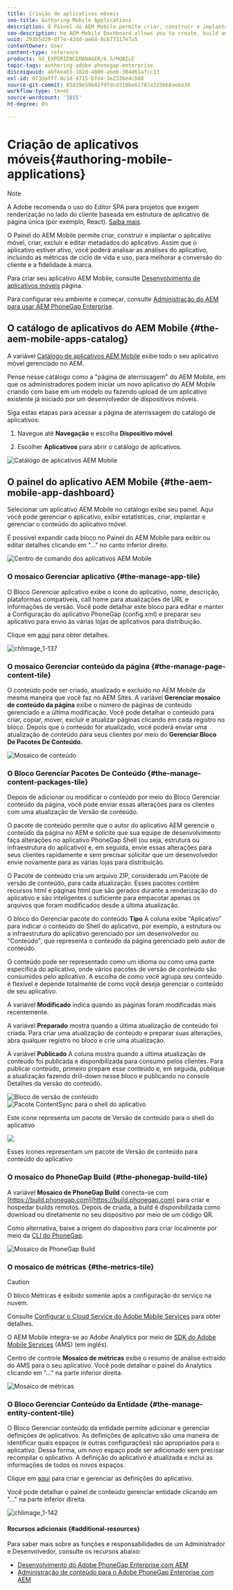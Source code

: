 ```yaml
---
title: Criação de aplicativos móveis
seo-title: Authoring Mobile Applications
description: O Painel do AEM Mobile permite criar, construir e implantar o aplicativo móvel, criar, excluir e editar metadados do aplicativo. Siga esta página para saber mais.
seo-description: he AEM Mobile Dashboard allows you to create, build and deploy your mobile application, create, delete and edit application metadata. Follow this page to learn more.
uuid: 293b5d29-df7e-42dd-ae64-8c677317e7a5
contentOwner: User
content-type: reference
products: SG_EXPERIENCEMANAGER/6.5/MOBILE
topic-tags: authoring-adobe-phonegap-enterprise
discoiquuid: abfeea65-102d-4800-abeb-304d61afcc13
exl-id: 073daff7-0c1d-4715-bfd4-3e2336e4cb88
source-git-commit: 85d39e59b82fdfdcd310be61787a315668aebe38
workflow-type: tm+mt
source-wordcount: '1015'
ht-degree: 0%

---
```


# Criação de aplicativos móveis{#authoring-mobile-applications}

>[!NOTE]
>
>A Adobe recomenda o uso do Editor SPA para projetos que exigem renderização no lado do cliente baseada em estrutura de aplicativo de página única (por exemplo, React). [Saiba mais](/help/sites-developing/spa-overview.md).

O Painel do AEM Mobile permite criar, construir e implantar o aplicativo móvel, criar, excluir e editar metadados do aplicativo. Assim que o aplicativo estiver ativo, você poderá analisar as análises do aplicativo, incluindo as métricas de ciclo de vida e uso, para melhorar a conversão do cliente e a fidelidade à marca.

Para criar seu aplicativo AEM Mobile, consulte [Desenvolvimento de aplicativos móveis](/help/mobile/building-app-mobile-phonegap.md) página.

Para configurar seu ambiente e começar, consulte [Administração do AEM para usar AEM PhoneGap Enterprise](/help/mobile/administer-phonegap.md).

## O catálogo de aplicativos do AEM Mobile {#the-aem-mobile-apps-catalog}

A variável [Catálogo de aplicativos AEM Mobile](http://localhost:4502/aem/apps.html/content/phonegap) exibe todo o seu aplicativo móvel gerenciado no AEM.

Pense nesse catálogo como a &quot;página de aterrissagem&quot; do AEM Mobile, em que os administradores podem iniciar um novo aplicativo do AEM Mobile criando com base em um modelo ou fazendo upload de um aplicativo existente já iniciado por um desenvolvedor de dispositivos móveis.

Siga estas etapas para acessar a página de aterrissagem do catálogo de aplicativos:

1. Navegue até **Navegação** e escolha **Dispositivo móvel**.

1. Escolher **Aplicativos** para abrir o catálogo de aplicativos.

![Catálogo de aplicativos AEM Mobile](assets/chlimage_1-135.png)

## O painel do aplicativo AEM Mobile {#the-aem-mobile-app-dashboard}

Selecionar um aplicativo AEM Mobile no catálogo exibe seu painel. Aqui você pode gerenciar o aplicativo, exibir estatísticas, criar, implantar e gerenciar o conteúdo do aplicativo móvel.

É possível expandir cada bloco no Painel do AEM Mobile para exibir ou editar detalhes clicando em &quot;...&quot; no canto inferior direito.

![Centro de comando dos aplicativos AEM Mobile](assets/chlimage_1-136.png)

### O mosaico Gerenciar aplicativo {#the-manage-app-tile}

O Bloco Gerenciar aplicativo exibe o ícone do aplicativo, nome, descrição, plataformas compatíveis, call home para atualizações de URL e informações de versão. Você pode detalhar este bloco para editar e manter a Configuração do aplicativo PhoneGap (config.xml) e preparar seu aplicativo para envio às várias lojas de aplicativos para distribuição.

Clique em [aqui](/help/mobile/phonegap-app-details-tile.md) para obter detalhes.

![chlimage_1-137](assets/chlimage_1-137.png)

### O mosaico Gerenciar conteúdo da página {#the-manage-page-content-tile}

O conteúdo pode ser criado, atualizado e excluído no AEM Mobile da mesma maneira que você faz no AEM Sites. A variável **Gerenciar mosaico de conteúdo da página** exibe o número de páginas de conteúdo gerenciado e a última modificação. Você pode detalhar o conteúdo para criar, copiar, mover, excluir e atualizar páginas clicando em cada registro no bloco. Depois que o conteúdo for atualizado, você poderá enviar uma atualização de conteúdo para seus clientes por meio do **Gerenciar Bloco De Pacotes De Conteúdo.**

![Mosaico de conteúdo](assets/chlimage_1-138.png)

### O Bloco Gerenciar Pacotes De Conteúdo {#the-manage-content-packages-tile}

Depois de adicionar ou modificar o conteúdo por meio do Bloco Gerenciar conteúdo da página, você pode enviar essas alterações para os clientes com uma atualização de Versão de conteúdo.

O pacote de conteúdo permite que o autor do aplicativo AEM gerencie o conteúdo da página no AEM e solicite que sua equipe de desenvolvimento faça alterações no aplicativo PhoneGap Shell (ou seja, estrutura ou infraestrutura do aplicativo) e, em seguida, envie essas alterações para seus clientes rapidamente e sem precisar solicitar que um desenvolvedor envie novamente para as várias lojas para distribuição.

O Pacote de conteúdo cria um arquivo ZIP, considerado um Pacote de versão de conteúdo, para cada atualização. Esses pacotes contêm recursos html e páginas html que são gerados durante a renderização do aplicativo e são inteligentes o suficiente para empacotar apenas os arquivos que foram modificados desde a última atualização.

O bloco do Gerenciar pacote do conteúdo **Tipo** A coluna exibe &quot;Aplicativo&quot; para indicar o conteúdo do Shell do aplicativo, por exemplo, a estrutura ou a infraestrutura do aplicativo gerenciado por um desenvolvedor ou &quot;Conteúdo&quot;, que representa o conteúdo da página gerenciado pelo autor de conteúdo.

O conteúdo pode ser representado como um idioma ou como uma parte específica do aplicativo, onde vários pacotes de versão de conteúdo são consumidos pelo aplicativo. A escolha de como você agrupa seu conteúdo é flexível e depende totalmente de como você deseja gerenciar o conteúdo de seu aplicativo.

A variável **Modificado** indica quando as páginas foram modificadas mais recentemente.

A variável **Preparado** mostra quando a última atualização de conteúdo foi criada. Para criar uma atualização de conteúdo e preparar suas alterações, abra qualquer registro no bloco e crie uma atualização.

A variável **Publicado** A coluna mostra quando a última atualização de conteúdo foi publicada e disponibilizada para consumo pelos clientes. Para publicar conteúdo, primeiro prepare esse conteúdo e, em seguida, publique a atualização fazendo drill-down nesse bloco e publicando no console Detalhes da versão do conteúdo.

![Bloco de versão de conteúdo](assets/chlimage_1-139.png) ![Pacote ContentSync para o shell do aplicativo](do-not-localize/chlimage_1-5.png)

Este ícone representa um pacote de Versão de conteúdo para o shell do aplicativo

![](do-not-localize/chlimage_1-6.png)

Esses ícones representam um pacote de Versão de conteúdo para conteúdo do aplicativo

### O mosaico do PhoneGap Build {#the-phonegap-build-tile}

A variável **Mosaico de PhoneGap Build** conecta-se com [https://build.phonegap.com](https://build.phonegap.com) para criar e hospedar builds remotos. Depois de criada, a build é disponibilizada como download ou diretamente no seu dispositivo por meio de um código QR.

Como alternativa, baixe a origem do dispositivo para criar localmente por meio da [CLI do PhoneGap](https://docs.phonegap.com/en/3.5.0/guide_cli_index.md.html).

![Mosaico de PhoneGap Build](assets/chlimage_1-140.png)

### O mosaico de métricas {#the-metrics-tile}

>[!CAUTION]
>
>O bloco Métricas é exibido somente após a configuração do serviço na nuvem.
>
>Consulte [Configurar o Cloud Service do Adobe Mobile Services](/help/mobile/configure-adobe-mobile-cloud-service.md) para obter detalhes.

O AEM Mobile integra-se ao Adobe Analytics por meio de [SDK do Adobe Mobile Services](https://experienceleague.adobe.com/docs/mobile.html?lang=en) (AMS) (em inglês).

Centro de controle **Mosaico de métricas** exibe o resumo de análise extraído do AMS para o seu aplicativo. Você pode detalhar o painel do Analytics clicando em &quot;...&quot; na parte inferior direita.

![Mosaico de métricas](assets/chlimage_1-141.png)

### O Bloco Gerenciar Conteúdo da Entidade {#the-manage-entity-content-tile}

O Bloco Gerenciar conteúdo da entidade permite adicionar e gerenciar definições de aplicativos. As definições de aplicativo são uma maneira de identificar quais espaços (e outras configurações) são apropriados para o aplicativo. Dessa forma, um novo espaço pode ser adicionado sem precisar recompilar o aplicativo. A definição do aplicativo é atualizada e inclui as informações de todos os novos espaços.

Clique em [aqui](/help/mobile/phonegap-app-definitions.md) para criar e gerenciar as definições do aplicativo.

Você pode detalhar o painel de conteúdo gerenciar entidade clicando em &quot;...&quot; na parte inferior direita.

![chlimage_1-142](assets/chlimage_1-142.png)

#### Recursos adicionais {#additional-resources}

Para saber mais sobre as funções e responsabilidades de um Administrador e Desenvolvedor, consulte os recursos abaixo:

* [Desenvolvimento do Adobe PhoneGap Enterprise com AEM](/help/mobile/developing-in-phonegap.md)
* [Administração de conteúdo para o Adobe PhoneGap Enterprise com AEM](/help/mobile/administer-phonegap.md)
